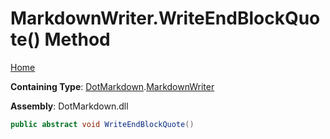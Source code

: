 # MarkdownWriter\.WriteEndBlockQuote\(\) Method

[Home](../../../README.md)

**Containing Type**: [DotMarkdown](../../README.md)\.[MarkdownWriter](../README.md)

**Assembly**: DotMarkdown\.dll

```csharp
public abstract void WriteEndBlockQuote()
```

